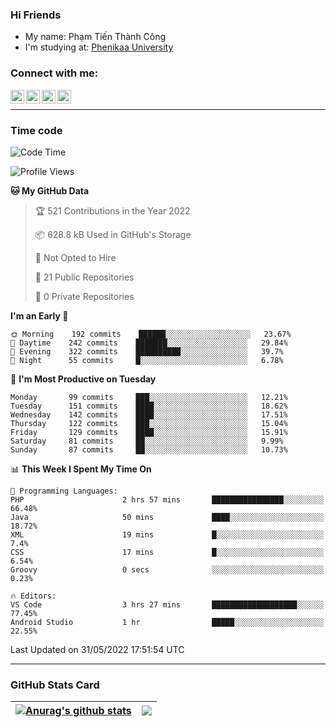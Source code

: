 ### Hi Friends

- My name: Phạm Tiến Thành Công
- I'm studying at: [Phenikaa University]


### Connect with me:
[<img align="left" alt="PhamTienThanhCong | Facebook" width="22px" src="https://upload.wikimedia.org/wikipedia/commons/thumb/1/16/Facebook-icon-1.png/640px-Facebook-icon-1.png" />][facebook]
[<img align="left" alt="PhamTienThanhCong | Zalo" width="22px" src="https://www.anphatpc.com.vn/template/anphat_2020v2/images/icon-zalo.jpg" />][zalo]
[<img align="left" alt="PhamTienThanhCong | LinkedIn" width="22px" src="https://cdn3.iconfinder.com/data/icons/inficons/512/linkedin.png" />][linkedin]
[<img align="left" alt="PhamTienThanhCong | tiktok" width="22px" src="https://cdn.worldvectorlogo.com/logos/tiktok-logo.svg" />][tiktok]

<br />

---

### Time code

<!--START_SECTION:waka-->
![Code Time](http://img.shields.io/badge/Code%20Time-380%20hrs%2055%20mins-blue)

![Profile Views](http://img.shields.io/badge/Profile%20Views-53-blue)

**🐱 My GitHub Data** 

> 🏆 521 Contributions in the Year 2022
 > 
> 📦 628.8 kB Used in GitHub's Storage 
 > 
> 🚫 Not Opted to Hire
 > 
> 📜 21 Public Repositories 
 > 
> 🔑 0 Private Repositories  
 > 
**I'm an Early 🐤** 

```text
🌞 Morning    192 commits    ██████░░░░░░░░░░░░░░░░░░░   23.67% 
🌆 Daytime    242 commits    ███████░░░░░░░░░░░░░░░░░░   29.84% 
🌃 Evening    322 commits    ██████████░░░░░░░░░░░░░░░   39.7% 
🌙 Night      55 commits     █░░░░░░░░░░░░░░░░░░░░░░░░   6.78%

```
📅 **I'm Most Productive on Tuesday** 

```text
Monday       99 commits     ███░░░░░░░░░░░░░░░░░░░░░░   12.21% 
Tuesday      151 commits    ████░░░░░░░░░░░░░░░░░░░░░   18.62% 
Wednesday    142 commits    ████░░░░░░░░░░░░░░░░░░░░░   17.51% 
Thursday     122 commits    ███░░░░░░░░░░░░░░░░░░░░░░   15.04% 
Friday       129 commits    ████░░░░░░░░░░░░░░░░░░░░░   15.91% 
Saturday     81 commits     ██░░░░░░░░░░░░░░░░░░░░░░░   9.99% 
Sunday       87 commits     ██░░░░░░░░░░░░░░░░░░░░░░░   10.73%

```


📊 **This Week I Spent My Time On** 

```text
💬 Programming Languages: 
PHP                      2 hrs 57 mins       ████████████████░░░░░░░░░   66.48% 
Java                     50 mins             ████░░░░░░░░░░░░░░░░░░░░░   18.72% 
XML                      19 mins             █░░░░░░░░░░░░░░░░░░░░░░░░   7.4% 
CSS                      17 mins             █░░░░░░░░░░░░░░░░░░░░░░░░   6.54% 
Groovy                   0 secs              ░░░░░░░░░░░░░░░░░░░░░░░░░   0.23%

🔥 Editors: 
VS Code                  3 hrs 27 mins       ███████████████████░░░░░░   77.45% 
Android Studio           1 hr                █████░░░░░░░░░░░░░░░░░░░░   22.55%

```


 Last Updated on 31/05/2022 17:51:54 UTC
<!--END_SECTION:waka-->

---

### GitHub Stats Card

| <a href="https://github.com/phamtienthanhcong"><img align="center" src="https://github-readme-stats.vercel.app/api?username=PhamTienThanhCong&show_icons=true&include_all_commits=true&theme=buefy&hide_border=true&theme=ocean_dark" alt="Anurag's github stats" /></a> | <a href="https://github.com/phamtienthanhcong"><img align="center" src="https://github-readme-stats.vercel.app/api/top-langs/?username=PhamTienThanhCong&layout=compact&theme=buefy&hide_border=true&theme=ocean_dark" /></a> |
| ------------- | ------------- |

[Phenikaa University]: https://phenikaa-uni.edu.vn/vi
[facebook]: https://www.facebook.com/phamtienthanhcong
[linkedin]: https://linkedin.com/in/phamtienthanhcong
[zalo]: https://zalo.me/0396396332
[tiktok]: https://www.tiktok.com/@phamtienthanhcong
[web]: https://github.com/PhamTienThanhCong/web_dev
[min project]: https://github.com/PhamTienThanhCong/Project-Of-Web
[c and cpp]: https://github.com/PhamTienThanhCong/Code_C_and_Cpro
[python]: https://github.com/PhamTienThanhCong/Python_beginer
